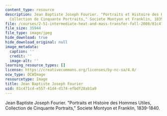 ```yaml
---
content_type: resource
description: Jean Baptiste Joseph Fourier. "Portraits et Histoire des Hommes Utiles,
  Collection de Cinquante Portraits," Societe Montyon et Franklin, 1839-1840.
file: /courses/2-51-intermediate-heat-and-mass-transfer-fall-2008/81c471cde55741d4d174efbdf28ab1a9_fourier.jpg
file_size: 35944
file_type: image/jpeg
hide_download: true
hide_download_original: null
image_metadata:
  caption: ''
  credit: ''
  image-alt: ''
learning_resource_types: []
license: https://creativecommons.org/licenses/by-nc-sa/4.0/
ocw_type: OCWImage
resourcetype: Image
title: Jean Baptiste Joseph Fourier
uid: 81c471cd-e557-41d4-d174-efbdf28ab1a9
---
```

Jean Baptiste Joseph Fourier. "Portraits et Histoire des Hommes Utiles, Collection de Cinquante Portraits," Societe Montyon et Franklin, 1839-1840.